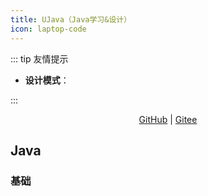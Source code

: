 ```yaml
---
title: UJava（Java学习&设计）
icon: laptop-code
---
```


::: tip 友情提示

- **设计模式**：

:::

<div align="center">


[GitHub](https://github.com/yangchunjian/UJava) | [Gitee](https://gitee.com/yangchunjian/UJava)

</div>


## Java

### 基础
